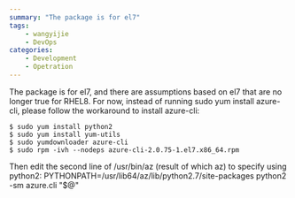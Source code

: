 ```yaml
---
summary: "The package is for el7"
tags:
    - wangyijie
    - DevOps
categories:
    - Development
    - Opetration
---
```

The package is for el7, and there are assumptions based on el7 that are no longer true for RHEL8. For now, instead of running sudo yum install azure-cli, please follow the 
workaround to install azure-cli:
<!--more-->
```
$ sudo yum install python2
$ sudo yum install yum-utils
$ sudo yumdownloader azure-cli
$ sudo rpm -ivh --nodeps azure-cli-2.0.75-1.el7.x86_64.rpm
```

Then edit the second line of /usr/bin/az (result of which az) to specify using python2:
PYTHONPATH=/usr/lib64/az/lib/python2.7/site-packages python2 -sm azure.cli "$@"
